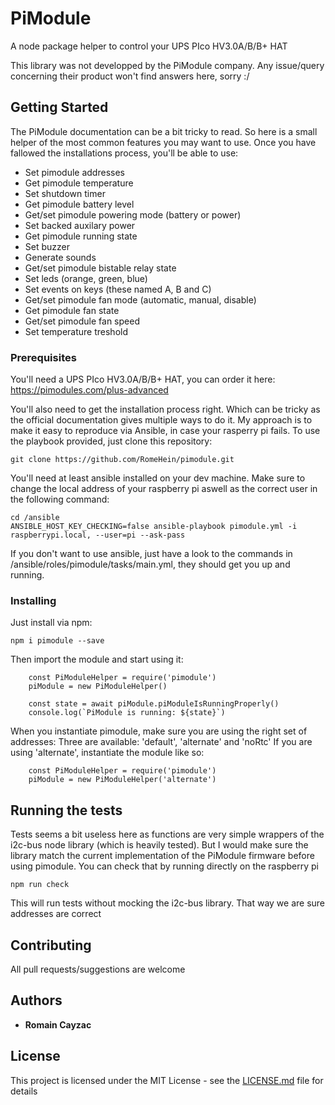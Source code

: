 # PiModule

A node package helper to control your UPS PIco HV3.0A/B/B+ HAT

This library was not developped by the PiModule company.
Any issue/query concerning their product won't find answers here, sorry :/

## Getting Started

The PiModule documentation can be a bit tricky to read. So here is a small helper of the most common features you may want to use.
Once you have fallowed the installations process, you'll be able to use:

- Set pimodule addresses
- Get pimodule temperature
- Set shutdown timer
- Get pimodule battery level
- Get/set pimodule powering mode (battery or power)
- Set backed auxilary power
- Get pimodule running state 
- Set buzzer
- Generate sounds
- Get/set pimodule bistable relay state
- Set leds (orange, green, blue)
- Set events on keys (these named A, B and C)
- Get/set pimodule fan mode (automatic, manual, disable)
- Get pimodule fan state
- Get/set pimodule fan speed
- Set temperature treshold


### Prerequisites

You'll need a UPS PIco HV3.0A/B/B+ HAT, you can order it here:
https://pimodules.com/plus-advanced

You'll also need to get the installation process right. Which can be tricky as the official documentation gives multiple ways to do it.
My approach is to make it easy to reproduce via Ansible, in case your rasperry pi fails.
To use the playbook provided, just clone this repository:

```
git clone https://github.com/RomeHein/pimodule.git
```

You'll need at least ansible installed on your dev machine.
Make sure to change the local address of your raspberry pi aswell as the correct user in the following command:
```
cd /ansible
ANSIBLE_HOST_KEY_CHECKING=false ansible-playbook pimodule.yml -i raspberrypi.local, --user=pi --ask-pass
```

If you don't want to use ansible, just have a look to the commands in /ansible/roles/pimodule/tasks/main.yml, they should get you up and running.

### Installing

Just install via npm:

```
npm i pimodule --save
```

Then import the module and start using it:
```
    const PiModuleHelper = require('pimodule')
    piModule = new PiModuleHelper()

    const state = await piModule.piModuleIsRunningProperly()
    console.log(`PiModule is running: ${state}`)
```

When you instantiate pimodule, make sure you are using the right set of addresses:
Three are available: 'default', 'alternate' and 'noRtc'
If you are using 'alternate', instantiate the module like so:


```
    const PiModuleHelper = require('pimodule')
    piModule = new PiModuleHelper('alternate')
```


## Running the tests

Tests seems a bit useless here as functions are very simple wrappers of the i2c-bus node library (which is heavily tested). 
But I would make sure the library match the current implementation of the PiModule firmware before using pimodule.
You can check that by running directly on the raspberry pi

```
npm run check
```

This will run tests without mocking the i2c-bus library. That way we are sure addresses are correct


## Contributing

All pull requests/suggestions are welcome

## Authors

* **Romain Cayzac**

## License

This project is licensed under the MIT License - see the [LICENSE.md](LICENSE.md) file for details

